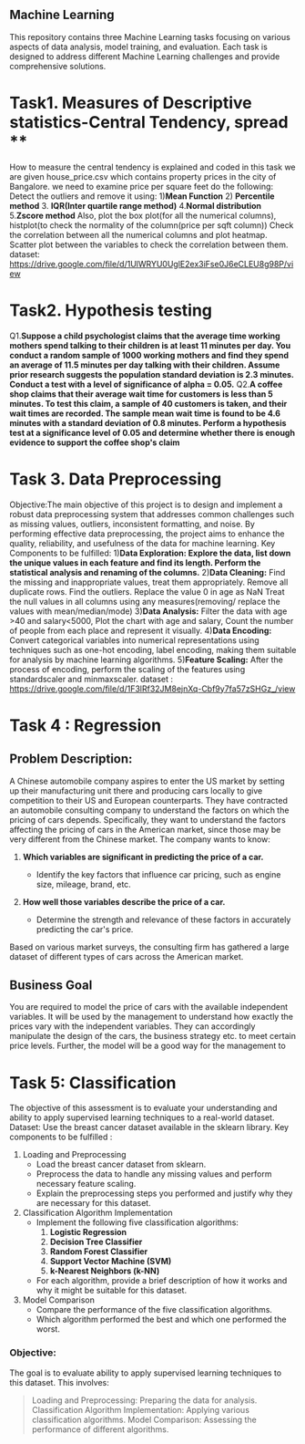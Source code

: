 ## Machine Learning
This repository contains three Machine Learning tasks focusing on various aspects of data analysis, model training, and evaluation. 
Each task is designed to address different Machine Learning challenges and provide comprehensive solutions.
# Task1. Measures of Descriptive statistics-Central Tendency, spread **
How to measure the central tendency is explained and coded in this task
we are given house_price.csv which contains property prices in the city of Bangalore. we need to examine price per square feet do the following:
Detect the outliers and remove it using:
  1)**Mean Function**
  2) **Percentile method**
  3. **IQR(Inter quartile range method)**
  4.**Normal distribution**
  5.**Zscore method**
Also, plot the box plot(for all the numerical columns), histplot(to check the normality of the column(price per sqft column))
Check the correlation between all the numerical columns and plot heatmap.
Scatter plot between the variables to check the correlation between them.
dataset: https://drive.google.com/file/d/1UlWRYU0UglE2ex3iFse0J6eCLEU8g98P/view


# Task2. Hypothesis testing
Q1.**Suppose a child psychologist claims that the average time working mothers spend talking to their children is at least 11 minutes per day. 
You conduct a random sample of 1000 working mothers and find they spend an average of 11.5 minutes per day talking with their children. Assume prior research suggests the population standard deviation is 2.3 minutes.
Conduct a test with a level of significance of alpha = 0.05.**
Q2.**A coffee shop claims that their average wait time for customers is less than 5 minutes. To test this claim, a sample of 40 customers is taken, and their wait times are recorded. 
The sample mean wait time is found to be 4.6 minutes with a standard deviation of 0.8 minutes. 
Perform a hypothesis test at a significance level of 0.05 and determine whether there is enough evidence to support the coffee shop's claim**


# Task 3. Data Preprocessing
Objective:The main objective of this project is to design and implement a robust data preprocessing system that addresses common challenges 
such as missing values, outliers, inconsistent formatting, and noise. By performing effective data preprocessing, the project aims to enhance the quality, reliability, and usefulness of the data for machine learning.
Key Components to be fulfilled:
1)**Data Exploration:   Explore the data, list down the unique values in each feature and find its length. Perform the statistical analysis and renaming of the columns.**
2)**Data Cleaning:**
Find the missing and inappropriate values, treat them appropriately. Remove all duplicate rows. Find the outliers.
Replace the value 0 in age as NaN
Treat the null values in all columns using any measures(removing/ replace the values with mean/median/mode)
3)**Data Analysis:**
 Filter the data with age >40 and salary<5000,
Plot the chart with age and salary,
Count the number of people from each place and represent it visually.
4)**Data Encoding:**
Convert categorical variables into numerical representations using techniques such as one-hot encoding, label encoding, making them suitable for analysis by machine learning algorithms.
5)**Feature Scaling:**
After the process of encoding, perform the scaling of the features using standardscaler and minmaxscaler. 
dataset : https://drive.google.com/file/d/1F3lRf32JM8ejnXq-Cbf9y7fa57zSHGz_/view

# Task 4 : Regression
## Problem Description:
A Chinese automobile company aspires to enter the US market by setting up their manufacturing unit there and producing cars locally to give competition to their US and European counterparts. They have contracted an automobile consulting company to understand the factors on which the pricing of cars depends. Specifically, they want to understand the factors affecting the pricing of cars in the American market, since those may be very different from the Chinese market. The company wants to know:

1. **Which variables are significant in predicting the price of a car.**
   - Identify the key factors that influence car pricing, such as engine size, mileage, brand, etc.
   
2. **How well those variables describe the price of a car.**
   - Determine the strength and relevance of these factors in accurately predicting the car's price.
  
Based on various market surveys, the consulting firm has gathered a large dataset of different types of cars across the American market.
## Business Goal
You are required to model the price of cars with the available independent variables. It will be used by the management to understand how exactly the prices vary with the independent variables. They can accordingly manipulate the design of the cars, the business strategy etc. to meet certain price levels. Further, the model will be a good way for the management to


# Task 5: Classification 
The objective of this assessment is to evaluate your understanding and ability to apply supervised learning techniques to a real-world dataset.
Dataset:
Use the breast cancer dataset available in the sklearn library.
Key components to be fulfilled :
1. Loading and Preprocessing
   - Load the breast cancer dataset from sklearn.
   - Preprocess the data to handle any missing values and perform necessary feature scaling.
   - Explain the preprocessing steps you performed and justify why they are necessary for this dataset.
2. Classification Algorithm Implementation
   - Implement the following five classification algorithms:
     1. **Logistic Regression**
     2. **Decision Tree Classifier**
     3. **Random Forest Classifier**
     4. **Support Vector Machine (SVM)**
     5. **k-Nearest Neighbors (k-NN)**
   - For each algorithm, provide a brief description of how it works and why it might be suitable for this dataset.
3. Model Comparison
   - Compare the performance of the five classification algorithms.
   - Which algorithm performed the best and which one performed the worst.
### Objective:
The goal is to evaluate ability to apply supervised learning techniques to this dataset. This involves:

>Loading and Preprocessing: Preparing the data for analysis.
>Classification Algorithm Implementation: Applying various classification algorithms.
>Model Comparison: Assessing the performance of different algorithms.


